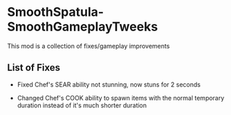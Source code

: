 # SmoothSpatula-SmoothGameplayTweeks

This mod is a collection of fixes/gameplay improvements

## List of Fixes

- Fixed Chef's SEAR ability not stunning, now stuns for 2 seconds

- Changed Chef's COOK ability to spawn items with the normal temporary duration instead of it's much shorter duration
